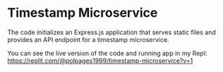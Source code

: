 # Timestamp Microservice
The code initializes an Express.js application that serves static files and provides an API endpoint for a timestamp microservice.

You can see the live version of the code and running app in my Repl: https://replit.com/@polpages1999/timestamp-microservice?v=1

